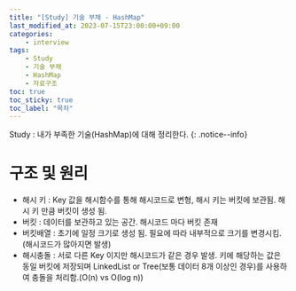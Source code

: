 ```yaml
---
title: "[Study] 기술 부채 - HashMap"
last_modified_at: 2023-07-15T23:00:00+09:00
categories:
    - interview
tags:
    - Study
    - 기술 부채
    - HashMap
    - 자료구조
toc: true
toc_sticky: true
toc_label: "목차"
---
```


Study : 내가 부족한 기술(HashMap)에 대해 정리한다.
{: .notice--info}

# 구조 및 원리

- 해시 키 : Key 값을 해시함수를 통해 해시코드로 변형, 해시 키는 버킷에 보관됨. 해시 키 만큼 버킷이 생성 됨.
- 버킷 : 데이터를 보관하고 있는 공간. 해시코드 마다 버킷 존재
- 버킷배열 : 초기에 일정 크기로 생성 됨. 필요에 따라 내부적으로 크기를 변경시킴.(해시코드가 많아지면 발생)
- 해시충돌 : 서로 다른 Key 이지만 해시코드가 같은 경우 발생. 키에 해당하는 값은 동일 버킷에 저장되며 LinkedList or Tree(보통 데이터 8개 이상인 경우)를 사용하여 충돌을 처리함.(O(n) vs O(log n))

